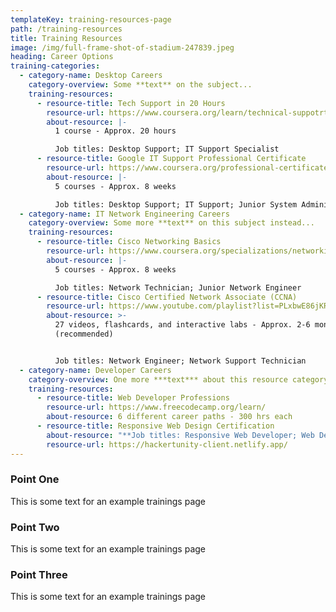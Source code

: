 ```yaml
---
templateKey: training-resources-page
path: /training-resources
title: Training Resources
image: /img/full-frame-shot-of-stadium-247839.jpeg
heading: Career Options
training-categories:
  - category-name: Desktop Careers
    category-overview: Some **text** on the subject...
    training-resources:
      - resource-title: Tech Support in 20 Hours
        resource-url: https://www.coursera.org/learn/technical-suppotrt-fundamentals
        about-resource: |-
          1 course - Approx. 20 hours

          Job titles: Desktop Support; IT Support Specialist
      - resource-title: Google IT Support Professional Certificate
        resource-url: https://www.coursera.org/professional-certificates/google-it-support#courses
        about-resource: |-
          5 courses - Approx. 8 weeks

          Job titles: Desktop Support; IT Support; Junior System Administrator
  - category-name: IT Network Engineering Careers
    category-overview: Some more **text** on this subject instead...
    training-resources:
      - resource-title: Cisco Networking Basics
        resource-url: https://www.coursera.org/specializations/networking-basics
        about-resource: |-
          5 courses - Approx. 8 weeks

          Job titles: Network Technician; Junior Network Engineer
      - resource-title: Cisco Certified Network Associate (CCNA)
        resource-url: https://www.youtube.com/playlist?list=PLxbwE86jKRgMpuZuLBivzlM8s2Dk5lXBQ
        about-resource: >-
          27 videos, flashcards, and interactive labs - Approx. 2-6 months
          (recommended)


          Job titles: Network Engineer; Network Support Technician
  - category-name: Developer Careers
    category-overview: One more ***text*** about this resource category...
    training-resources:
      - resource-title: Web Developer Professions
        resource-url: https://www.freecodecamp.org/learn/
        about-resource: 6 different career paths - 300 hrs each
      - resource-title: Responsive Web Design Certification
        about-resource: "**Job titles: Responsive Web Developer; Web Designer**"
        resource-url: https://hackertunity-client.netlify.app/
---
```


### Point One

This is some text for an example trainings page

### Point Two

This is some text for an example trainings page

### Point Three

This is some text for an example trainings page
